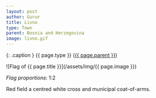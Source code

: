 ```yaml
---
layout: post
author: Gurur
title: Livno
type: Town
parent: Bosnia and Herzegovina
image: livno.gif
---
```

{: .caption }
{{ page.type }} ([{{ page.parent }}](/2019/03/30/bosnia-and-herzegovina.html))

![Flag of {{ page.title }}](/assets/img/{{ page.image }})

*Flag proportions*: 1:2

Red field a centred white cross and municipal coat-of-arms.